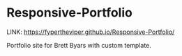 # Responsive-Portfolio

LINK: https://fypertheviper.github.io/Responsive-Portfolio/

Portfolio site for Brett Byars with custom template.
